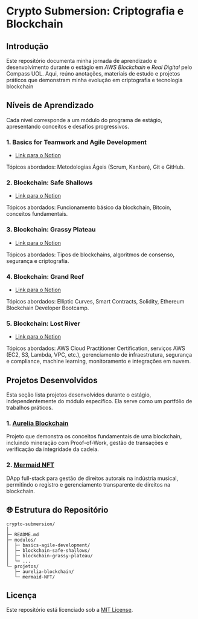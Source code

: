 # Crypto Submersion: Criptografia e Blockchain

## Introdução

Este repositório documenta minha jornada de aprendizado e desenvolvimento durante o estágio em *AWS Blockchain* e *Real Digital* pelo Compass UOL. Aqui, reúno anotações, materiais de estudo e projetos práticos que demonstram minha evolução em criptografia e tecnologia blockchain

## Níveis de Aprendizado

Cada nível corresponde a um módulo do programa de estágio, apresentando conceitos e desafios progressivos.

### 1. Basics for Teamwork and Agile Development

- [Link para o Notion](https://sky-clock-04e.notion.site/10d0cf47793880e88008d2969baad064?v=43eaeedb151747f89e3fac0d19b85023)

Tópicos abordados: Metodologias Ágeis (Scrum, Kanban), Git e GitHub.

### 2. Blockchain: Safe Shallows

- [Link para o Notion](https://sky-clock-04e.notion.site/10d0cf477938804c8175d3fa04be2702?v=fc87071403e249ef86c44c2dbf09e581)

Tópicos abordados: Funcionamento básico da blockchain, Bitcoin, conceitos fundamentais.

### 3. Blockchain: Grassy Plateau

- [Link para o Notion](https://sky-clock-04e.notion.site/10f0cf4779388023b51ccbe7edaf9a8b?v=1b1c2dd9d08f479ea28b44bc68ecbd22&pvs=4)

Tópicos abordados: Tipos de blockchains, algoritmos de consenso, segurança e criptografia.

### 4. Blockchain: Grand Reef

- [Link para o Notion](https://sky-clock-04e.notion.site/13d0cf47793880178faaebf82e586e3f?v=f545f1d2f28544398a4d4252bd9eaabc)

Tópicos abordados: Elliptic Curves, Smart Contracts, Solidity, Ethereum Blockchain Developer Bootcamp.

### 5. Blockchain: Lost River

- [Link para o Notion](https://sky-clock-04e.notion.site/1770cf477938804dadc2d0a3b0910542?v=fa10c52483324d8eb1ed160d20ccccd9&pvs=4)

Tópicos abordados: AWS Cloud Practitioner Certification, serviços AWS (EC2, S3, Lambda, VPC, etc.), gerenciamento de infraestrutura, segurança e compliance, machine learning, monitoramento e integrações em nuvem.

## Projetos Desenvolvidos

Esta seção lista projetos desenvolvidos durante o estágio, independentemente do módulo específico. Ela serve como um portfólio de trabalhos práticos.

### **1. [Aurelia Blockchain](https://github.com/vasconcel/aurelia-demo)**
Projeto que demonstra os conceitos fundamentais de uma blockchain, incluindo mineração com Proof-of-Work, gestão de transações e verificação da integridade da cadeia.

### **2. [Mermaid NFT](https://github.com/vasconcel/mermaid-NFT)**
DApp full-stack para gestão de direitos autorais na indústria musical, permitindo o registro e gerenciamento transparente de direitos na blockchain.

## 🌐 Estrutura do Repositório

```
crypto-submersion/
│
├─ README.md
├─ modulos/
│  ├─ basics-agile-development/
│  ├─ blockchain-safe-shallows/
│  ├─ blockchain-grassy-plateau/
│  └─ ...
└─ projetos/
   ├─ aurelia-blockchain/
   └─ mermaid-NFT/
```

## Licença

Este repositório está licenciado sob a [MIT License](https://choosealicense.com/licenses/mit/).
